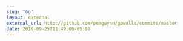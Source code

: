 ```yaml
---
slug: "6g"
layout: external
external_url: http://github.com/pengwynn/gowalla/commits/master
date: 2010-09-25T11:49:08-05:00
---
```

